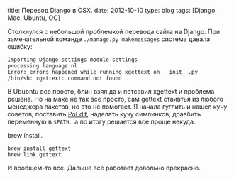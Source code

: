 title: Перевод Django в OSX.
date: 2012-10-10
type: blog
tags: [Django, Mac, Ubuntu, ОС]

Столкнулся с небольшой проблемкой перевода сайта на Django. При замечательной команде `./manage.py makemessages` система давала ошибку:

    Importing Django settings module settings
    processing language nl
    Error: errors happened while running xgettext on __init__.py
    /bin/sh: xgettext: command not found

В Ububntu все просто, блин взял да и потсавил xgettext и проблема решена. Но на маке не так все просто, сам gettext  стаивтья из любого менеджера пакетов, но это не помогает. Я начала гуглить и нашел кучу советов, поставить [PoEdit](http://www.poedit.net/download.php), наделать кучу симлинков, доавбить переменную в `$PATH`.. а по итогу решается все проще некуда. 

brew install.

    brew install gettext
    brew link gettext

И вообщем-то все. Дальше все работает довольно прекрасно.